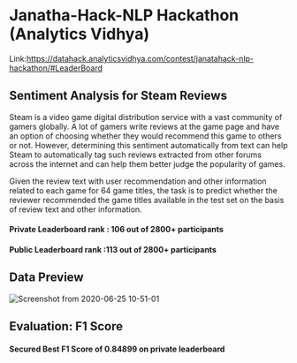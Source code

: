 # Janatha-Hack-NLP Hackathon (Analytics Vidhya)
Link:https://datahack.analyticsvidhya.com/contest/janatahack-nlp-hackathon/#LeaderBoard
## Sentiment Analysis for Steam Reviews


Steam is a video game digital distribution service with a vast community of gamers globally. A lot of gamers write reviews at the game page and have an option of choosing whether they would recommend this game to others or not. However, determining this sentiment automatically from text can help Steam to automatically tag such reviews extracted from other forums across the internet and can help them better judge the popularity of games.

Given the review text with user recommendation and other information related to each game for 64 game titles, the task is to predict whether the reviewer recommended the game titles available in the test set on the basis of review text and other information.

#### Private Leaderboard rank : 106 out of 2800+ participants
#### Public Leaderboard rank :113 out of 2800+ participants
## Data Preview
![Screenshot from 2020-06-25 10-51-01](https://user-images.githubusercontent.com/64247956/85659498-3bbf4680-b6d2-11ea-8e37-64ea87175d5f.png)
## Evaluation: F1 Score
#### Secured Best F1 Score of 0.84899 on private leaderboard
